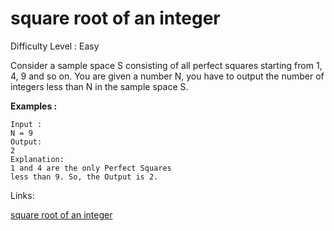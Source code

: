 # square root of an integer

Difficulty Level : Easy

Consider a sample space S consisting of all perfect squares starting from 1, 4, 9 and so on. You are given a number N, you have to output the number of integers less than N in the sample space S.

**Examples :**

```
Input :
N = 9
Output:
2
Explanation:
1 and 4 are the only Perfect Squares
less than 9. So, the Output is 2.
```

Links:

[square root of an integer](https://www.geeksforgeeks.org/problems/count-squares3649/1)